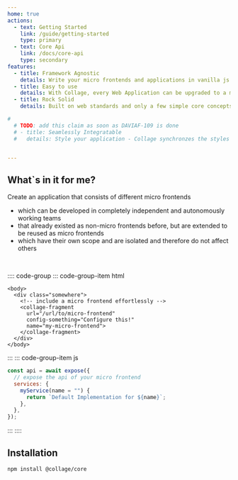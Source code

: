 ```yaml
---
home: true
actions:
  - text: Getting Started
    link: /guide/getting-started
    type: primary
  - text: Core Api
    link: /docs/core-api
    type: secondary
features:
  - title: Framework Agnostic
    details: Write your micro frontends and applications in vanilla js or with the frameworks you like - Collage will work with all of them
  - title: Easy to use
    details: With Collage, every Web Application can be upgraded to a micro frontend with just two lines of code
  - title: Rock Solid
    details: Built on web standards and only a few simple core concepts means that you never run into magic behaviour that ruins your day.

#
  # TODO: add this claim as soon as DAVIAF-109 is done
  # - title: Seamlessly Integratable
  #   details: Style your application - Collage synchronzes the styles so the micro frontends you integrate fit in perfectly


---
```

## What`s in it for me?
Create an application that consists of different micro frontends
- which can be developed in completely independent and autonomously working teams
- that already existed as non-micro frontends before, but are extended to be reused as micro frontends
- which have their own scope and are isolated and therefore do not affect others


<br>


:::: code-group
::: code-group-item html

```html{4-8}
<body>
  <div class="somewhere">
    <!-- include a micro frontend effortlessly -->
    <collage-fragment
      url="/url/to/micro-frontend"
      config-something="Configure this!"
      name="my-micro-frontend">
    </collage-fragment>
  </div>
</body>
```

:::
::: code-group-item js

```javascript
const api = await expose({
  // expose the api of your micro frontend
  services: {
    myService(name = "") {
      return `Default Implementation for ${name}`;
    },
  },
});
```
:::
::::

## Installation

```bash
npm install @collage/core
```
